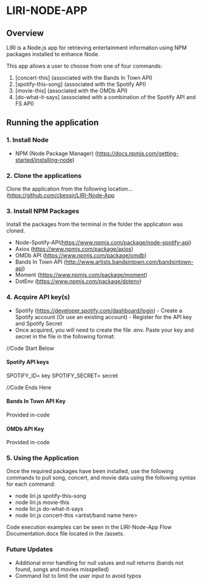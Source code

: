 # LIRI-NODE-APP


## Overview
LIRI is a Node.js app for retrieving entertainment information using NPM packages installed to enhance Node.

This app allows a user to choose from one of four commands:

1. [concert-this] (associated with the Bands In Town API)<br>
2. [spotify-this-song] (associated with the Spotify API)<br>
3. [movie-this] (associated with the OMDb API)<br>
4. [do-what-it-says] (associated with a combination of the Spotify API and FS API)



## Running the application
### 1. Install Node

- NPM (Node Package Manager) (https://docs.npmjs.com/getting-started/installing-node)


### 2. Clone the applications

  Clone the application from the following location... (https://github.com/cbessjr/LIRI-Node-App

### 3. Install NPM Packages

  Install the packages from the terminal in the folder the application was cloned.

- Node-Spotify-API(https://www.npmjs.com/package/node-spotify-api)
- Axios (https://www.npmjs.com/package/axios)
- OMDb API (https://www.npmjs.com/package/omdb)
- Bands In Town API (http://www.artists.bandsintown.com/bandsintown-api)
- Moment (https://www.npmjs.com/package/moment)
- DotEnv (https://www.npmjs.com/package/dotenv)


### 4. Acquire API key(s)

 - Spotify (https://developer.spotify.com/dashboard/login)
        - Create a Spotify account (Or use an existing account)
        - Register for the API key and Spotify Secret
 - Once acquired, you will need to create the file .env. Paste your key and secret in the file in the following format:
 
  //Code Start Below
   #### Spotify API keys

  SPOTIFY_ID= key
  SPOTIFY_SECRET= secret

  //Code Ends Here


   #### Bands In Town API Key

   Provided in-code


   #### OMDb API Key

   Provided in-code
 
 
 ### 5. Using the Application
 
 Once the required packages have been installed, use the following commands to pull song, concert, and movie data using the following syntax for each command:
 
 - node liri.js spotify-this-song <song name here>
 - node liri.js movie-this <movie name here>
 - node liri.js do-what-it-says
 - node liri.js concert-this <artist/band name here>
  
  
  Code execution examples can be seen in the LIRI-Node-App Flow Documentation.docx file located in the /assets.
  
  
  
  
  
  ### Future Updates
  
  - Additional error handling for null values and null returns (bands not found, songs and movies misspelled)
  - Command list to limit the user input to avoid typos
